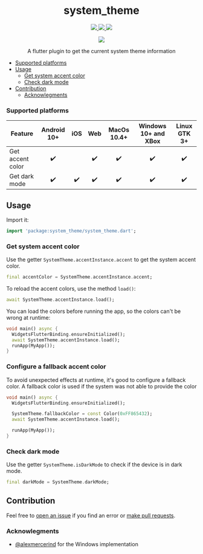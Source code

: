<div>
  <h1 align="center">system_theme</h1>
  <p align="center" >
    <a title="Discord" href="https://discord.gg/674gpDQUVq">
      <img src="https://img.shields.io/discord/809528329337962516?label=discord&logo=discord" />
    </a>
    <a title="Pub" href="https://pub.dartlang.org/packages/system_theme" >
      <img src="https://img.shields.io/pub/v/system_theme.svg?style=popout&include_prereleases" />
    </a>
    <a title="Github License">
      <img src="https://img.shields.io/github/license/bdlukaa/system_theme" />
    </a>
  </p>
  <p align="center">
    <a title="Patreon" href="https://patreon.com/bdlukaa">
      <img src="https://img.shields.io/endpoint.svg?url=https%3A%2F%2Fshieldsio-patreon.vercel.app%2Fapi%3Fusername%3Dbdlukaa%26type%3Dpatrons&style=for-the-badge">
    </a>
  </p>
  <p align="center">
  A flutter plugin to get the current system theme information
  </p>
</div>

- [Supported platforms](#supported-platforms)
- [Usage](#usage)
  - [Get system accent color](#get-system-accent-color)
  - [Check dark mode](#check-dark-mode)
- [Contribution](#contribution)
  - [Acknowlegments](#acknowlegments)

### Supported platforms

| Feature          | Android 10+ | iOS | Web | MacOs 10.4+ | Windows 10+ and XBox | Linux GTK 3+ |
| ---------------- | :---------: | :-: | :-: | :---------: | :------------------: | :----------: |
| Get accent color |     ✔️      |     | ✔️  |     ✔️      |          ✔️          |      ✔️      |
| Get dark mode    |     ✔️      | ✔️  | ✔️  |     ✔️      |          ✔️          |      ✔️      |

## Usage

Import it:

```dart
import 'package:system_theme/system_theme.dart';
```

### Get system accent color

Use the getter `SystemTheme.accentInstance.accent` to get the system accent color.

```dart
final accentColor = SystemTheme.accentInstance.accent;
```

To reload the accent colors, use the method `load()`:

```dart
await SystemTheme.accentInstance.load();
```

You can load the colors before running the app, so the colors can't be wrong at runtime:

```dart
void main() async {
  WidgetsFlutterBinding.ensureInitialized();
  await SystemTheme.accentInstance.load();
  runApp(MyApp());
}
```

### Configure a fallback accent color

To avoid unexpected effects at runtime, it's good to configure a fallback color. A fallback color is used if the system was not able to provide the color

```dart
void main() async {
  WidgetsFlutterBinding.ensureInitialized();

  SystemTheme.fallbackColor = const Color(0xFF865432);
  await SystemTheme.accentInstance.load();

  runApp(MyApp());
}
```

### Check dark mode

Use the getter `SystemTheme.isDarkMode` to check if the device is in dark mode.

```dart
final darkMode = SystemTheme.darkMode;
```

## Contribution

Feel free to [open an issue](https://github.com/bdlukaa/system_theme/issues/new) if you find an error or [make pull requests](https://github.com/bdlukaa/system_theme/pulls).

### Acknowlegments

- [@alexmercerind](https://github.com/alexmercerind) for the Windows implementation
